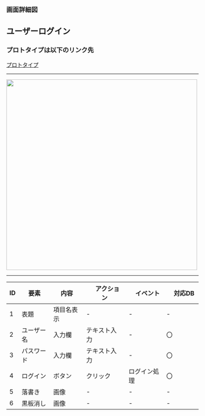 ### 画面詳細図
## ユーザーログイン
### プロトタイプは以下のリンク先
[プロトタイプ](https://www.figma.com/file/EC6HJax9FH50cwnpwUmhDG/Untitled?node-id=10%3A16)
*****
<img src="../userlogin..png" width="500">

*****

| ID | 要素 | 内容　|　アクション　|　イベント　|　対応DB　|
|----|------|------|-------------|-----------|---------|
|1   |表題|項目名表示|-       |-         |-         |
|2   |ユーザー名|入力欄|テキスト入力|-         |〇|
|3   |パスワード|入力欄|テキスト入力|-|〇|
|4   |ログイン|ボタン|クリック|ログイン処理|〇|
|5   |落書き|画像|-|-|-|
|6   |黒板消し|画像|-|-|-|
